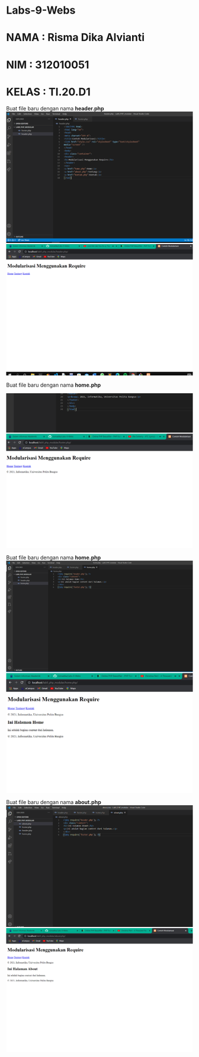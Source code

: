 # Labs-9-Webs

# NAMA  : Risma Dika Alvianti
# NIM   : 312010051
# KELAS : TI.20.D1
Buat file baru dengan nama **header.php**<br>
![p](web/1.PNG)<br>
![p](web/2.PNG)<br>

Buat file baru dengan nama **home.php**<br>

![p](web/3.PNG)<br>
![p](web/4.PNG)<br>

Buat file baru dengan nama **home.php**<br>
![p](web/5.PNG)<br>
![p](web/6.PNG)<br>

Buat file baru dengan nama **about.php**<br>
![p](web/7.PNG)<br>
![p](web/8.PNG)<br>